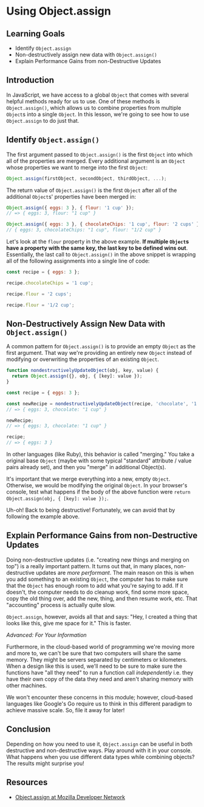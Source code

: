 # Using Object.assign

## Learning Goals

- Identify `Object.assign`
- Non-destructively assign new data with `Object.assign()`
- Explain Performance Gains from non-Destructive Updates

## Introduction

In JavaScript, we have access to a global `Object` that comes with several
helpful methods ready for us to use. One of these methods is `Object.assign()`,
which allows us to combine properties from multiple `Object`s into a single
`Object`. In this lesson, we're going to see how to use `Object.assign` to do
just that.

## Identify `Object.assign()`

The first argument passed to `Object.assign()` is the first `Object` into which
all of the properties are merged. Every additional argument is an `Object` whose
properties we want to merge into the first `Object`:

```js
Object.assign(firstObject, secondObject, thirdObject, ...);
```

The return value of `Object.assign()` is the first `Object` after all of the
additional `Object`s' properties have been merged in:

```js
Object.assign({ eggs: 3 }, { flour: '1 cup' });
// => { eggs: 3, flour: "1 cup" }

Object.assign({ eggs: 3 }, { chocolateChips: '1 cup', flour: '2 cups' }, { flour: '1/2 cup' });
// { eggs: 3, chocolateChips: "1 cup", flour: "1/2 cup" }
```

Let's look at the `flour` property in the above example. **If multiple
`Object`s have a property with the same key, the last key to be defined wins
out**. Essentially, the last call to `Object.assign()` in the above snippet is
wrapping all of the following assignments into a single line of code:

```js
const recipe = { eggs: 3 };

recipe.chocolateChips = '1 cup';

recipe.flour = '2 cups';

recipe.flour = '1/2 cup';
```

## Non-Destructively Assign New Data with `Object.assign()`

A common pattern for `Object.assign()` is to provide an empty `Object` as the
first argument. That way we're providing an entirely new `Object` instead of
modifying or overwriting the properties of an existing `Object`.

```js
function nondestructivelyUpdateObject(obj, key, value) {
  return Object.assign({}, obj, { [key]: value });
}

const recipe = { eggs: 3 };

const newRecipe = nondestructivelyUpdateObject(recipe, 'chocolate', '1 cup');
// => { eggs: 3, chocolate: "1 cup" }

newRecipe;
// => { eggs: 3, chocolate: "1 cup" }

recipe;
// => { eggs: 3 }
```

In other languages (like Ruby), this behavior is called "merging." You take
a original base `Object` (maybe with some typical "standard" attribute / value
pairs already set), and then you "merge" in additional Object(s).

It's important that we merge everything into a new, empty `Object`. Otherwise,
we would be modifying the original `Object`. In your browser's console, test
what happens if the body of the above function were `return Object.assign(obj, {
[key]: value });`.

Uh-oh! Back to being destructive! Fortunately, we can avoid that by following
the example above.

## Explain Performance Gains from non-Destructive Updates

Doing non-destructive updates (i.e. "creating new things and merging on top")
is a really important pattern. It turns out that, in many places, non-destructive
updates are _more performant_. The main reason on this is when you add something
to an existing `Object`, the computer has to make sure that the `Object` has
enough room to add what you're saying to add. If it doesn't, the computer needs
to do cleanup work, find some more space, copy the old thing over, add the new,
thing, and then resume work, etc. That "accounting" process is actually quite
slow.

`Object.assign`, however, avoids all that and says: "Hey, I created a thing that
looks like this, give me space for it." This is faster.

_Advanced: For Your Information_

Furthermore, in the cloud-based world of programming we're moving more and more
to, we can't be sure that two computers will share the same memory. They
might be servers separated by centimeters or kilometers. When a design like this
is used, we'll need to be sure to make sure the functions have "all they need"
to run a function call _independently_ i.e. they have their own copy of the data
they need and aren't sharing memory with other machines.

We won't encounter these concerns in this module; however, cloud-based languages
like Google's Go require us to think in this different paradigm to achieve
massive scale. So, file it away for later!

## Conclusion

Depending on how you need to use it, `Object.assign` can be useful in both
destructive and non-destructive ways. Play around with it in your console. What
happens when you use different data types while combining objects? The results
might surprise you! 

## Resources

- [Object.assign at Mozilla Developer Network](https://developer.mozilla.org/en-US/docs/Web/JavaScript/Reference/Global_Objects/Object/assign)
